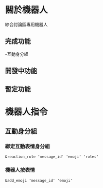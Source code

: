 # 關於機器人
綜合討論區專用機器人
## 完成功能

-互動身分組

## 開發中功能

## 暫定功能


# 機器人指令
## 互動身分組 

### 綁定互動表情身分組
    &reaction_role 'message_id' 'emoji' 'roles'
### 機器人按表情
    &add_emoji 'message_id' 'emoji'
